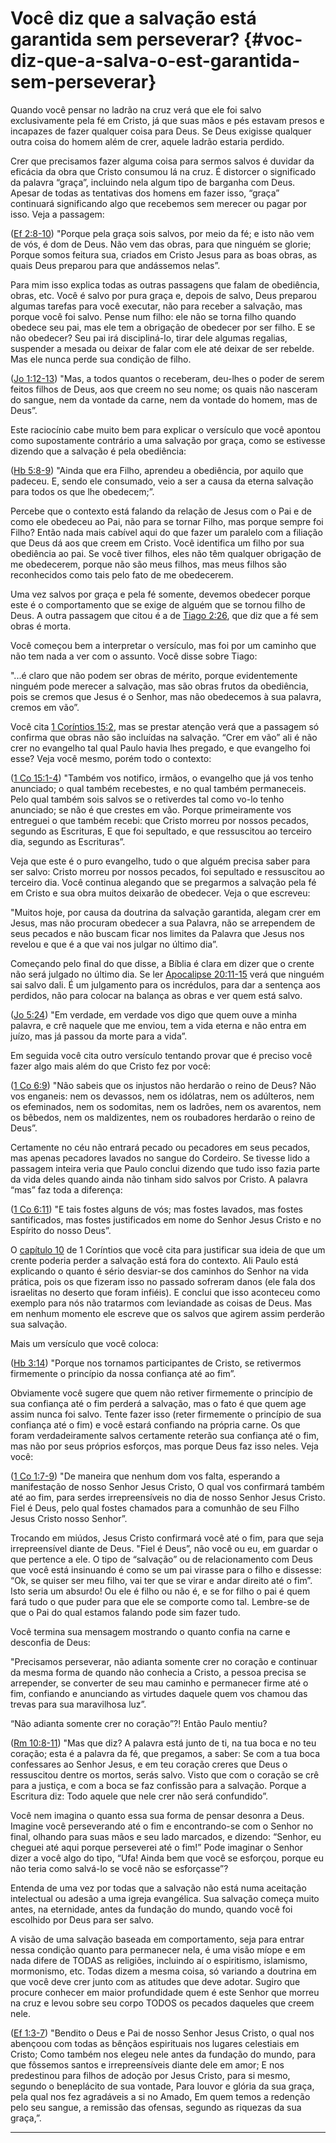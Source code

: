 # Você diz que a salvação está garantida sem perseverar? {#voc-diz-que-a-salva-o-est-garantida-sem-perseverar}

Quando você pensar no ladrão na cruz verá que ele foi salvo exclusivamente pela fé em Cristo, já que suas mãos e pés estavam presos e incapazes de fazer qualquer coisa para Deus. Se Deus exigisse qualquer outra coisa do homem além de crer, aquele ladrão estaria perdido.

Crer que precisamos fazer alguma coisa para sermos salvos é duvidar da eficácia da obra que Cristo consumou lá na cruz. É distorcer o significado da palavra “graça”, incluindo nela algum tipo de barganha com Deus. Apesar de todas as tentativas dos homens em fazer isso, “graça” continuará significando algo que recebemos sem merecer ou pagar por isso. Veja a passagem:

([Ef 2:8-10](http://bibliaonline.com.br/acf/ef/2/8-10)) &quot;Porque pela graça sois salvos, por meio da fé; e isto não vem de vós, é dom de Deus. Não vem das obras, para que ninguém se glorie; Porque somos feitura sua, criados em Cristo Jesus para as boas obras, as quais Deus preparou para que andássemos nelas”.

Para mim isso explica todas as outras passagens que falam de obediência, obras, etc. Você é salvo por pura graça e, depois de salvo, Deus preparou algumas tarefas para você executar, não para receber a salvação, mas porque você foi salvo. Pense num filho: ele não se torna filho quando obedece seu pai, mas ele tem a obrigação de obedecer por ser filho. E se não obedecer? Seu pai irá discipliná-lo, tirar dele algumas regalias, suspender a mesada ou deixar de falar com ele até deixar de ser rebelde. Mas ele nunca perde sua condição de filho.

([Jo 1:12-13](http://bibliaonline.com.br/acf/jo/1/12-13)) &quot;Mas, a todos quantos o receberam, deu-lhes o poder de serem feitos filhos de Deus, aos que creem no seu nome; os quais não nasceram do sangue, nem da vontade da carne, nem da vontade do homem, mas de Deus”.

Este raciocínio cabe muito bem para explicar o versículo que você apontou como supostamente contrário a uma salvação por graça, como se estivesse dizendo que a salvação é pela obediência:

([Hb 5:8-9](http://bibliaonline.com.br/acf/hb/5/8-9)) &quot;Ainda que era Filho, aprendeu a obediência, por aquilo que padeceu. E, sendo ele consumado, veio a ser a causa da eterna salvação para todos os que lhe obedecem;”.

Percebe que o contexto está falando da relação de Jesus com o Pai e de como ele obedeceu ao Pai, não para se tornar Filho, mas porque sempre foi Filho? Então nada mais cabível aqui do que fazer um paralelo com a filiação que Deus dá aos que creem em Cristo. Você identifica um filho por sua obediência ao pai. Se você tiver filhos, eles não têm qualquer obrigação de me obedecerem, porque não são meus filhos, mas meus filhos são reconhecidos como tais pelo fato de me obedecerem.

Uma vez salvos por graça e pela fé somente, devemos obedecer porque este é o comportamento que se exige de alguém que se tornou filho de Deus. A outra passagem que citou é a de [Tiago 2:26](http://bibliaonline.com.br/acf/tg/2/26), que diz que a fé sem obras é morta.

Você começou bem a interpretar o versículo, mas foi por um caminho que não tem nada a ver com o assunto. Você disse sobre Tiago:

&quot;...é claro que não podem ser obras de mérito, porque evidentemente ninguém pode merecer a salvação, mas são obras frutos da obediência, pois se cremos que Jesus é o Senhor, mas não obedecemos à sua palavra, cremos em vão”.

Você cita [1 Coríntios 15:2](http://bibliaonline.com.br/acf/1co/15/2), mas se prestar atenção verá que a passagem só confirma que obras não são incluídas na salvação. “Crer em vão” ali é não crer no evangelho tal qual Paulo havia lhes pregado, e que evangelho foi esse? Veja você mesmo, porém todo o contexto:

([1 Co 15:1-4](http://bibliaonline.com.br/acf/1co/15/1-4)) &quot;Também vos notifico, irmãos, o evangelho que já vos tenho anunciado; o qual também recebestes, e no qual também permaneceis. Pelo qual também sois salvos se o retiverdes tal como vo-lo tenho anunciado; se não é que crestes em vão. Porque primeiramente vos entreguei o que também recebi: que Cristo morreu por nossos pecados, segundo as Escrituras, E que foi sepultado, e que ressuscitou ao terceiro dia, segundo as Escrituras”.

Veja que este é o puro evangelho, tudo o que alguém precisa saber para ser salvo: Cristo morreu por nossos pecados, foi sepultado e ressuscitou ao terceiro dia. Você continua alegando que se pregarmos a salvação pela fé em Cristo e sua obra muitos deixarão de obedecer. Veja o que escreveu:

&quot;Muitos hoje, por causa da doutrina da salvação garantida, alegam crer em Jesus, mas não procuram obedecer a sua Palavra, não se arrependem de seus pecados e não buscam ficar nos limites da Palavra que Jesus nos revelou e que é a que vai nos julgar no último dia”.

Começando pelo final do que disse, a Bíblia é clara em dizer que o crente não será julgado no último dia. Se ler [Apocalipse 20:11-15](http://bibliaonline.com.br/acf/ap/20/11-15) verá que ninguém sai salvo dali. É um julgamento para os incrédulos, para dar a sentença aos perdidos, não para colocar na balança as obras e ver quem está salvo.

([Jo 5:24](http://bibliaonline.com.br/acf/jo/5/24)) &quot;Em verdade, em verdade vos digo que quem ouve a minha palavra, e crê naquele que me enviou, tem a vida eterna e não entra em juízo, mas já passou da morte para a vida”.

Em seguida você cita outro versículo tentando provar que é preciso você fazer algo mais além do que Cristo fez por você:

([1 Co 6:9](http://bibliaonline.com.br/acf/1co/6/9)) &quot;Não sabeis que os injustos não herdarão o reino de Deus? Não vos enganeis: nem os devassos, nem os idólatras, nem os adúlteros, nem os efeminados, nem os sodomitas, nem os ladrões, nem os avarentos, nem os bêbedos, nem os maldizentes, nem os roubadores herdarão o reino de Deus”.

Certamente no céu não entrará pecado ou pecadores em seus pecados, mas apenas pecadores lavados no sangue do Cordeiro. Se tivesse lido a passagem inteira veria que Paulo conclui dizendo que tudo isso fazia parte da vida deles quando ainda não tinham sido salvos por Cristo. A palavra “mas” faz toda a diferença:

([1 Co 6:11](http://bibliaonline.com.br/acf/1co/6/11)) &quot;E tais fostes alguns de vós; mas fostes lavados, mas fostes santificados, mas fostes justificados em nome do Senhor Jesus Cristo e no Espírito do nosso Deus”.

O [capítulo 10](http://bibliaonline.com.br/acf/1co/10) de 1 Coríntios que você cita para justificar sua ideia de que um crente poderia perder a salvação está fora do contexto. Ali Paulo está explicando o quanto é sério desviar-se dos caminhos do Senhor na vida prática, pois os que fizeram isso no passado sofreram danos (ele fala dos israelitas no deserto que foram infiéis). E conclui que isso aconteceu como exemplo para nós não tratarmos com leviandade as coisas de Deus. Mas em nenhum momento ele escreve que os salvos que agirem assim perderão sua salvação.

Mais um versículo que você coloca:

([Hb 3:14](http://bibliaonline.com.br/acf/hb/3/14)) &quot;Porque nos tornamos participantes de Cristo, se retivermos firmemente o princípio da nossa confiança até ao fim”.

Obviamente você sugere que quem não retiver firmemente o princípio de sua confiança até o fim perderá a salvação, mas o fato é que quem age assim nunca foi salvo. Tente fazer isso (reter firmemente o princípio de sua confiança até o fim) e você estará confiando na própria carne. Os que foram verdadeiramente salvos certamente reterão sua confiança até o fim, mas não por seus próprios esforços, mas porque Deus faz isso neles. Veja você:

([1 Co 1:7-9](http://bibliaonline.com.br/acf/1co/1/7-9)) &quot;De maneira que nenhum dom vos falta, esperando a manifestação de nosso Senhor Jesus Cristo, O qual vos confirmará também até ao fim, para serdes irrepreensíveis no dia de nosso Senhor Jesus Cristo. Fiel é Deus, pelo qual fostes chamados para a comunhão de seu Filho Jesus Cristo nosso Senhor”.

Trocando em miúdos, Jesus Cristo confirmará você até o fim, para que seja irrepreensível diante de Deus. &quot;Fiel é Deus”, não você ou eu, em guardar o que pertence a ele. O tipo de “salvação” ou de relacionamento com Deus que você está insinuando é como se um pai virasse para o filho e dissesse: “Ok, se quiser ser meu filho, vai ter que se virar e andar direito até o fim”. Isto seria um absurdo! Ou ele é filho ou não é, e se for filho o pai é quem fará tudo o que puder para que ele se comporte como tal. Lembre-se de que o Pai do qual estamos falando pode sim fazer tudo.

Você termina sua mensagem mostrando o quanto confia na carne e desconfia de Deus:

&quot;Precisamos perseverar, não adianta somente crer no coração e continuar da mesma forma de quando não conhecia a Cristo, a pessoa precisa se arrepender, se converter de seu mau caminho e permanecer firme até o fim, confiando e anunciando as virtudes daquele quem vos chamou das trevas para sua maravilhosa luz”.

“Não adianta somente crer no coração”?! Então Paulo mentiu?

([Rm 10:8-11](http://bibliaonline.com.br/acf/rm/10/8-11)) &quot;Mas que diz? A palavra está junto de ti, na tua boca e no teu coração; esta é a palavra da fé, que pregamos, a saber: Se com a tua boca confessares ao Senhor Jesus, e em teu coração creres que Deus o ressuscitou dentre os mortos, serás salvo. Visto que com o coração se crê para a justiça, e com a boca se faz confissão para a salvação. Porque a Escritura diz: Todo aquele que nele crer não será confundido”.

Você nem imagina o quanto essa sua forma de pensar desonra a Deus. Imagine você perseverando até o fim e encontrando-se com o Senhor no final, olhando para suas mãos e seu lado marcados, e dizendo: “Senhor, eu cheguei até aqui porque perseverei até o fim!” Pode imaginar o Senhor dizer a você algo do tipo, “Ufa! Ainda bem que você se esforçou, porque eu não teria como salvá-lo se você não se esforçasse”?

Entenda de uma vez por todas que a salvação não está numa aceitação intelectual ou adesão a uma igreja evangélica. Sua salvação começa muito antes, na eternidade, antes da fundação do mundo, quando você foi escolhido por Deus para ser salvo.

A visão de uma salvação baseada em comportamento, seja para entrar nessa condição quanto para permanecer nela, é uma visão míope e em nada difere de TODAS as religiões, incluindo aí o espiritismo, islamismo, mormonismo, etc. Todas dizem a mesma coisa, só variando a doutrina em que você deve crer junto com as atitudes que deve adotar. Sugiro que procure conhecer em maior profundidade quem é este Senhor que morreu na cruz e levou sobre seu corpo TODOS os pecados daqueles que creem nele.

([Ef 1:3-7](http://bibliaonline.com.br/acf/ef/1/3-7)) &quot;Bendito o Deus e Pai de nosso Senhor Jesus Cristo, o qual nos abençoou com todas as bênçãos espirituais nos lugares celestiais em Cristo; Como também nos elegeu nele antes da fundação do mundo, para que fôssemos santos e irrepreensíveis diante dele em amor; E nos predestinou para filhos de adoção por Jesus Cristo, para si mesmo, segundo o beneplácito de sua vontade, Para louvor e glória da sua graça, pela qual nos fez agradáveis a si no Amado, Em quem temos a redenção pelo seu sangue, a remissão das ofensas, segundo as riquezas da sua graça,”.

*****